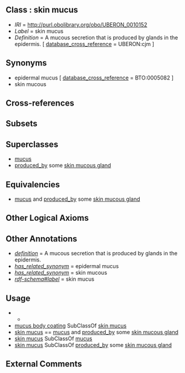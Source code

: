 
## Class : skin mucus

 * *IRI* = http://purl.obolibrary.org/obo/UBERON_0010152
 * *Label* = skin mucus
 * *Definition* = A mucous secretion that is produced by glands in the epidermis. [ [database_cross_reference](../../ef/oboInOwl#hasDbXref.md) = UBERON:cjm ]

## Synonyms

 * epidermal mucus [ [database_cross_reference](../../ef/oboInOwl#hasDbXref.md) = BTO:0005082 ]
 * skin mucous

## Cross-references


## Subsets


## Superclasses

 * [mucus](../../UBERON/12/UBERON_0000912.md)
 * [produced_by](../../RO/01/RO_0003001.md) some [skin mucous gland](../../UBERON/90/UBERON_0004790.md)

## Equivalencies

 * [mucus](../../UBERON/12/UBERON_0000912.md) and [produced_by](../../RO/01/RO_0003001.md) some [skin mucous gland](../../UBERON/90/UBERON_0004790.md)

## Other Logical Axioms


## Other Annotations

 * *[definition](../../IAO/15/IAO_0000115.md)* = A mucous secretion that is produced by glands in the epidermis.
 * *[has_related_synonym](../../ym/oboInOwl#hasRelatedSynonym.md)* = epidermal mucus
 * *[has_related_synonym](../../ym/oboInOwl#hasRelatedSynonym.md)* = skin mucous
 * *[rdf-schema#label](../../el/rdf-schema#label.md)* = skin mucus

## Usage

 * -
 * [mucus body coating](../../UBERON/26/UBERON_0016926.md) SubClassOf [skin mucus](../../UBERON/52/UBERON_0010152.md)
 * [skin mucus](../../UBERON/52/UBERON_0010152.md) == [mucus](../../UBERON/12/UBERON_0000912.md) and [produced_by](../../RO/01/RO_0003001.md) some [skin mucous gland](../../UBERON/90/UBERON_0004790.md)
 * [skin mucus](../../UBERON/52/UBERON_0010152.md) SubClassOf [mucus](../../UBERON/12/UBERON_0000912.md)
 * [skin mucus](../../UBERON/52/UBERON_0010152.md) SubClassOf [produced_by](../../RO/01/RO_0003001.md) some [skin mucous gland](../../UBERON/90/UBERON_0004790.md)

## External Comments

